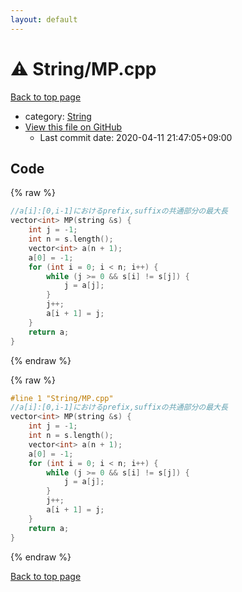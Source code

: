 ```yaml
---
layout: default
---
```


<!-- mathjax config similar to math.stackexchange -->
<script type="text/javascript" async
  src="https://cdnjs.cloudflare.com/ajax/libs/mathjax/2.7.5/MathJax.js?config=TeX-MML-AM_CHTML">
</script>
<script type="text/x-mathjax-config">
  MathJax.Hub.Config({
    TeX: { equationNumbers: { autoNumber: "AMS" }},
    tex2jax: {
      inlineMath: [ ['$','$'] ],
      processEscapes: true
    },
    "HTML-CSS": { matchFontHeight: false },
    displayAlign: "left",
    displayIndent: "2em"
  });
</script>

<script type="text/javascript" src="https://cdnjs.cloudflare.com/ajax/libs/jquery/3.4.1/jquery.min.js"></script>
<script src="https://cdn.jsdelivr.net/npm/jquery-balloon-js@1.1.2/jquery.balloon.min.js" integrity="sha256-ZEYs9VrgAeNuPvs15E39OsyOJaIkXEEt10fzxJ20+2I=" crossorigin="anonymous"></script>
<script type="text/javascript" src="../../assets/js/copy-button.js"></script>
<link rel="stylesheet" href="../../assets/css/copy-button.css" />


# :warning: String/MP.cpp

<a href="../../index.html">Back to top page</a>

* category: <a href="../../index.html#27118326006d3829667a400ad23d5d98">String</a>
* <a href="{{ site.github.repository_url }}/blob/master/String/MP.cpp">View this file on GitHub</a>
    - Last commit date: 2020-04-11 21:47:05+09:00




## Code

<a id="unbundled"></a>
{% raw %}
```cpp
//a[i]:[0,i-1]におけるprefix,suffixの共通部分の最大長
vector<int> MP(string &s) {
    int j = -1;
    int n = s.length();
    vector<int> a(n + 1);
    a[0] = -1;
    for (int i = 0; i < n; i++) {
        while (j >= 0 && s[i] != s[j]) {
            j = a[j];
        }
        j++;
        a[i + 1] = j;
    }
    return a;
}
```
{% endraw %}

<a id="bundled"></a>
{% raw %}
```cpp
#line 1 "String/MP.cpp"
//a[i]:[0,i-1]におけるprefix,suffixの共通部分の最大長
vector<int> MP(string &s) {
    int j = -1;
    int n = s.length();
    vector<int> a(n + 1);
    a[0] = -1;
    for (int i = 0; i < n; i++) {
        while (j >= 0 && s[i] != s[j]) {
            j = a[j];
        }
        j++;
        a[i + 1] = j;
    }
    return a;
}

```
{% endraw %}

<a href="../../index.html">Back to top page</a>

